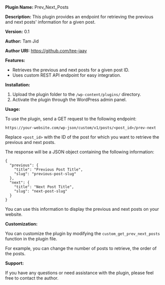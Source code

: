 **Plugin Name:** Prev_Next_Posts

**Description:** This plugin provides an endpoint for retrieving the previous and next posts' information for a given post.

**Version:** 0.1

**Author:** Tam Jid

**Author URI:** https://github.com/tee-jaay

**Features:**

- Retrieves the previous and next posts for a given post ID.
- Uses custom REST API endpoint for easy integration.

**Installation:**

1. Upload the plugin folder to the `/wp-content/plugins/` directory.
2. Activate the plugin through the WordPress admin panel.

**Usage:**

To use the plugin, send a GET request to the following endpoint:

```
https://your-website.com/wp-json/custom/v1/posts/<post_id>/prev-next
```

Replace `<post_id>` with the ID of the post for which you want to retrieve the previous and next posts.

The response will be a JSON object containing the following information:

```
{
  "previous": {
    "title": "Previous Post Title",
    "slug": "previous-post-slug"
  },
  "next": {
    "title": "Next Post Title",
    "slug": "next-post-slug"
  }
}
```

You can use this information to display the previous and next posts on your website.

**Customization:**

You can customize the plugin by modifying the `custom_get_prev_next_posts` function in the plugin file.

For example, you can change the number of posts to retrieve, the order of the posts.

**Support:**

If you have any questions or need assistance with the plugin, please feel free to contact the author.